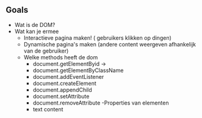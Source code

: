 ## Goals

- Wat is de DOM?
- Wat kan je ermee
    - Interactieve pagina maken! ( gebruikers klikken op dingen)
    - Dynamische pagina's maken  (andere content weergeven afhankelijk van de gebruiker)
    - Welke methods heeft de dom
        - document.getElementByid  ->
        - document.getElementByClassName
        - document.addEventListener
        - document.createElement
        - document.appendChild
        - document.setAttribute
        - document.removeAttribute
    -Properties van elementen
        - text content

